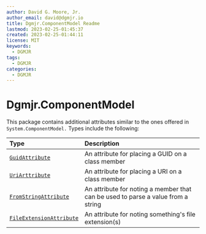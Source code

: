 ```yaml
---
author: David G. Moore, Jr.
author_email: david@dgmjr.io
title: Dgmjr.ComponentModel Readme
lastmod: 2023-02-25-01:45:37
created: 2023-02-25-01:44:11
license: MIT
keywords: 
  - DGMJR
tags: 
  - DGMJR
categories: 
  - DGMJR
---
```


# Dgmjr.ComponentModel

This package contains additional attributes similar to the ones offered in `System.ComponentModel.`  Types include the following:

| Type                                                                                                                                           | Description                                                                      |
| :----------------------------------------------------------------------------------------------------------------------------------------------- | :--------------------------------------------------------------------------------- |
| [`GuidAttribute`](https://github.com/dgmjr/Types/blob/Use-Resources/src/Core/ComponentModel/GuidAttribute.cs)                   | An attribute for placing a GUID on a class member                                |
| [`UriArttribute`](https://github.com/dgmjr/Types/blob/Use-Resources/src/Core/ComponentModel/UriAttribute.cs)                    | An attribute for placing a URI on a class member                                 |
| [`FromStringAttribute`](https://github.com/dgmjr/Types/blob/Use-Resources/src/Core/ComponentModel/FromStringAttribute.cs)       | An attribute for noting a member that can be used to parse a value from a string |
| [`FileExtensionAttribute`](https://github.com/dgmjr/Types/blob/Use-Resources/src/Core/ComponentModel/FileExtensionAttribute.cs) | An attribute for noting something's file extension(s)                            |
